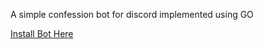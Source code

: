 A simple confession bot for discord implemented using GO

[Install Bot Here](https://discord.com/oauth2/authorize?client_id=1278728169016398006&permissions=274877975552&integration_type=0&scope=bot)
